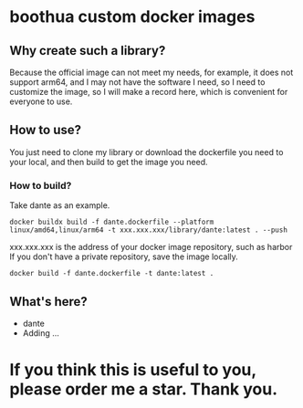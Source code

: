 # boothua custom docker images
## Why create such a library?
Because the official image can not meet my needs, for example, it does not support arm64, and I may not have the software I need, so I need to customize the image, so I will make a record here, which is convenient for everyone to use.
## How to use?
You just need to clone my library or download the dockerfile you need to your local, and then build to get the image you need.
### How to build?
Take dante as an example.
```shell
docker buildx build -f dante.dockerfile --platform linux/amd64,linux/arm64 -t xxx.xxx.xxx/library/dante:latest . --push
```
xxx.xxx.xxx is the address of your docker image repository, such as harbor
If you don't have a private repository, save the image locally.
```shell
docker build -f dante.dockerfile -t dante:latest . 
```
## What's here?
- dante
- Adding ...
# If you think this is useful to you, please order me a star. Thank you.
